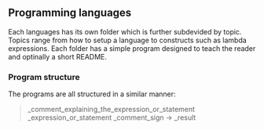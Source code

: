 ## Programming languages

Each languages has its own folder which is further subdevided by topic. Topics range from how to setup
a language to constructs such as lambda expressions. Each folder has a simple program designed to teach the
reader and optinally a short README.

### Program structure

The programs are all structured in a similar manner:
> _comment_explaining_the_expression_or_statement
> _expression_or_statement _comment_sign -> _result